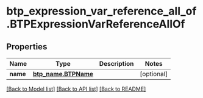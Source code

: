 # btp_expression_var_reference_all_of.BTPExpressionVarReferenceAllOf

## Properties
Name | Type | Description | Notes
------------ | ------------- | ------------- | -------------
**name** | [**btp_name.BTPName**](BTPName.md) |  | [optional] 

[[Back to Model list]](../README.md#documentation-for-models) [[Back to API list]](../README.md#documentation-for-api-endpoints) [[Back to README]](../README.md)


